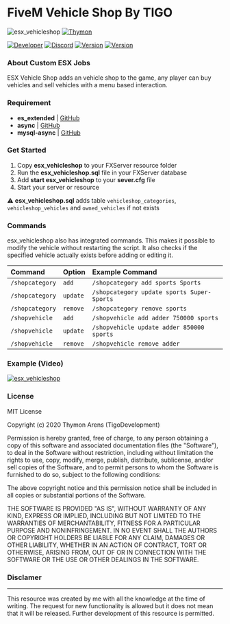 # FiveM Vehicle Shop By TIGO
![esx_vehicleshop](https://i.imgur.com/vGma6BR.png)
[![Thymon](https://i.imgur.com/3EquTNl.jpg)](https://www.tigodev.com)

[![Developer](https://img.shields.io/badge/Developer-TigoDevelopment-darkgreen)](https://github.com/TigoDevelopment)
[![Discord](https://img.shields.io/badge/Discord-Tigo%239999-purple)](https://discordapp.com/users/636509961375055882)
[![Version](https://img.shields.io/badge/Version-1.0.0-darkgreen)](https://github.com/TigoDevelopment/esx_customJobs/blob/master/version)
[![Version](https://img.shields.io/badge/License-MIT-darkgreen)](https://github.com/TigoDevelopment/esx_customJobs/blob/master/LICENSE)

### About Custom ESX Jobs

ESX Vehicle Shop adds an vehicle shop to the game, any player can buy vehicles and sell vehicles with a menu based interaction.

### Requirement
- **es_extended** | [GitHub](https://github.com/ESX-Org/es_extended)
- **async** | [GitHub](https://github.com/ESX-Org/async)
- **mysql-async** | [GitHub](https://github.com/brouznouf/fivem-mysql-async)

### Get Started
1) Copy **esx_vehicleshop** to your FXServer resource folder
2) Run the **esx_vehicleshop.sql** file in your FXServer database
3) Add **start esx_vehicleshop** to your **sever.cfg** file
4) Start your server or resource

⚠️ **esx_vehicleshop.sql** adds table `vehicleshop_categories`, `vehicleshop_vehicles` and `owned_vehicles` if not exists

### Commands
esx_vehicleshop also has integrated commands. This makes it possible to modify the vehicle without restarting the script. It also checks if the specified vehicle actually exists before adding or editing it.

Command | Option | Example Command
:--------|:-------|:----------------
`/shopcategory` | `add` | `/shopcategory add sports Sports`
`/shopcategory` | `update` | `/shopcategory update sports Super-Sports`
`/shopcategory` | `remove` | `/shopcategory remove sports`
`/shopvehicle` | `add` | `/shopvehicle add adder 750000 sports`
`/shopvehicle` | `update` | `/shopvehicle update adder 850000 sports`
`/shopvehicle` | `remove` | `/shopvehicle remove adder`

### Example (Video)
[![esx_vehicleshop](https://i.imgur.com/3BeSufe.jpg)](https://streamable.com/eeu18s)

### License
MIT License

Copyright (c) 2020 Thymon Arens (TigoDevelopment)

Permission is hereby granted, free of charge, to any person obtaining a copy
of this software and associated documentation files (the "Software"), to deal
in the Software without restriction, including without limitation the rights
to use, copy, modify, merge, publish, distribute, sublicense, and/or sell
copies of the Software, and to permit persons to whom the Software is
furnished to do so, subject to the following conditions:

The above copyright notice and this permission notice shall be included in all
copies or substantial portions of the Software.

THE SOFTWARE IS PROVIDED "AS IS", WITHOUT WARRANTY OF ANY KIND, EXPRESS OR
IMPLIED, INCLUDING BUT NOT LIMITED TO THE WARRANTIES OF MERCHANTABILITY,
FITNESS FOR A PARTICULAR PURPOSE AND NONINFRINGEMENT. IN NO EVENT SHALL THE
AUTHORS OR COPYRIGHT HOLDERS BE LIABLE FOR ANY CLAIM, DAMAGES OR OTHER
LIABILITY, WHETHER IN AN ACTION OF CONTRACT, TORT OR OTHERWISE, ARISING FROM,
OUT OF OR IN CONNECTION WITH THE SOFTWARE OR THE USE OR OTHER DEALINGS IN THE
SOFTWARE.


### Disclamer
---
This resource was created by me with all the knowledge at the time of writing. The request for new functionality is allowed but it does not mean that it will be released. Further development of this resource is permitted.